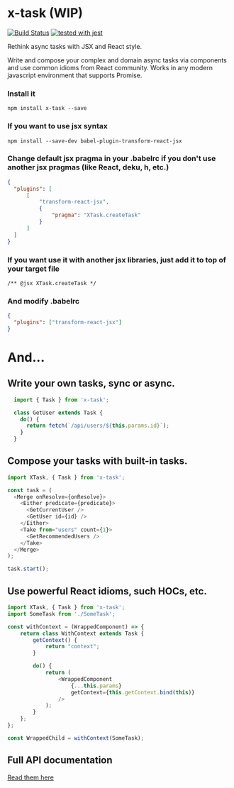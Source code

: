 # x-task (WIP)

[![Build Status](https://travis-ci.org/a-omsk/x-task.svg?branch=master)](https://travis-ci.org/a-omsk/x-task)
[![tested with jest](https://img.shields.io/badge/tested_with-jest-99424f.svg)](https://github.com/facebook/jest)

Rethink async tasks with JSX and React style.

Write and compose your complex and domain async tasks via components and use common idioms from React community.
Works in any modern javascript environment that supports Promise.


### Install it

```
npm install x-task --save
```

### If you want to use jsx syntax
```
npm install --save-dev babel-plugin-transform-react-jsx
```

### Change default jsx pragma in your .babelrc if you don't use another jsx pragmas (like React, deku, h, etc.)
```json
{
  "plugins": [
      [
          "transform-react-jsx",
          {
              "pragma": "XTask.createTask"
          }
      ]
  ]
}
```

### If you want use it with another jsx libraries, just add it to top of your target file
```
/** @jsx XTask.createTask */
```

### And modify .babelrc
```json
{
  "plugins": ["transform-react-jsx"]
}
```



# And...

## Write your own tasks, sync or async.

```js
  import { Task } from 'x-task';

  class GetUser extends Task {
    do() {
      return fetch(`/api/users/${this.params.id}`);
    }
  }
```

## Compose your tasks with built-in tasks.

```js
import XTask, { Task } from 'x-task';

const task = (
  <Merge onResolve={onResolve}>
    <Either predicate={predicate}>
      <GetCurrentUser />
      <GetUser id={id} />
    </Either>
    <Take from="users" count={1}>
      <GetRecommendedUsers />
    </Take>
  </Merge>
);

task.start();
```


## Use powerful React idioms, such HOCs, etc.

```js
import XTask, { Task } from 'x-task';
import SomeTask from './SomeTask';

const withContext = (WrappedComponent) => {
    return class WithContext extends Task {
        getContext() {
            return "context";
        }

        do() {
            return (
                <WrappedComponent
                    {...this.params}
                    getContext={this.getContext.bind(this)}
                />
            );
        }
    };
};

const WrappedChild = withContext(SomeTask);

```

## Full API documentation

[Read them here](docs/API.md)
